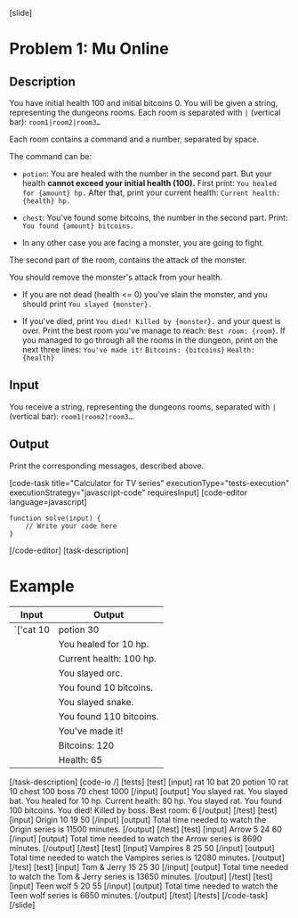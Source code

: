 [slide]
# Problem 1: Mu Online
## Description
You have initial health 100 and initial bitcoins 0. You will be given a string, representing the dungeons rooms. Each room is separated with `|` (vertical bar): `room1|room2|room3…`

Each room contains a command and a number, separated by space. 

The command can be:

- `potion`: You are healed with the number in the second part. 
But your health **cannot exceed your initial health (100).**
First print: `You healed for {amount} hp.`
After that, print your current health: `Current health: {health} hp.`

- `chest`: You've found some bitcoins, the number in the second part.
Print: `You found {amount} bitcoins.`

- In any other case you are facing a monster, you are going to fight. 

The second part of the room, contains the attack of the monster. 

You should remove the monster's attack from your health. 

- If you are not dead (health \<\= 0) you've slain the monster, and you should print `You slayed {monster}.`

- If you've died, print `You died! Killed by {monster}.` and your quest is over. Print the best room you've manage to reach: `Best room: {room}`.
If you managed to go through all the rooms in the dungeon, print on the next three lines: 
`You've made it!`
`Bitcoins: {bitcoins}`
`Health: {health}`


## Input
You receive a string, representing the dungeons rooms, separated with `|` (vertical bar): `room1|room2|room3…`.

## Output
Print the corresponding messages, described above.

[code-task title="Calculator for TV series" executionType="tests-execution" executionStrategy="javascript-code" requiresInput]
[code-editor language=javascript]
```
function solve(input) {
	// Write your code here
}
```
[/code-editor]
[task-description]
# Example
| **Input** | **Output** |
| --- | --- |
|`['cat 10|potion 30|orc 10|chest 10|snake 25|chest 110']`| You slayed cat.|
||You healed for 10 hp.|
||Current health: 100 hp.|
||You slayed orc.|
||You found 10 bitcoins.|
||You slayed snake.|
||You found 110 bitcoins.|
||You've made it!|
||Bitcoins: 120|
||Health: 65|


[/task-description]
[code-io /]
[tests]
[test]
[input]
rat 10
bat 20
potion 10
rat 10
chest 100
boss 70
chest 1000
[/input]
[output]
You slayed rat.
You slayed bat.
You healed for 10 hp.
Current health: 80 hp.
You slayed rat.
You found 100 bitcoins.
You died! Killed by boss.
Best room: 6
[/output]
[/test]
[test]
[input]
Origin
10
19
50
[/input]
[output]
Total time needed to watch the Origin series is 11500 minutes.
[/output]
[/test]
[test]
[input]
Arrow
5
24
60
[/input]
[output]
Total time needed to watch the Arrow series is 8690 minutes.
[/output]
[/test]
[test]
[input]
Vampires
8
25
50
[/input]
[output]
Total time needed to watch the Vampires series is 12080 minutes.
[/output]
[/test]
[test]
[input]
Tom & Jerry
15
25
30
[/input]
[output]
Total time needed to watch the Tom & Jerry series is 13650 minutes.
[/output]
[/test]
[test]
[input]
Teen wolf
5
20
55
[/input]
[output]
Total time needed to watch the Teen wolf series is 6650 minutes.
[/output]
[/test]
[/tests]
[/code-task]
[/slide]